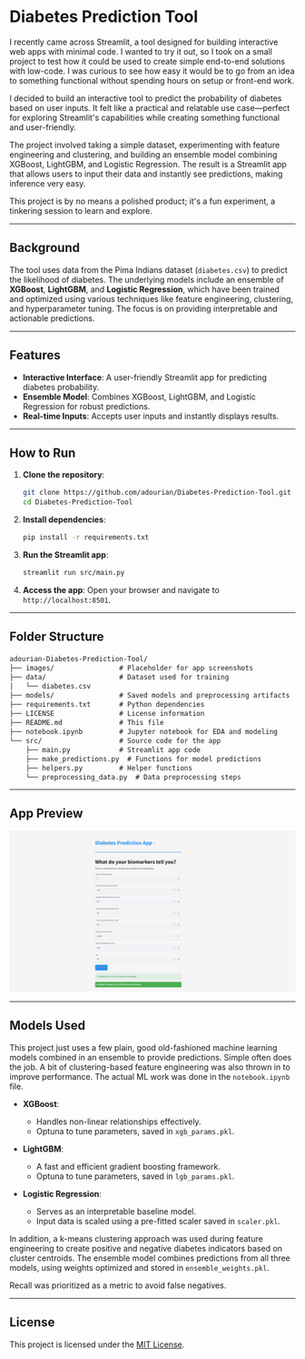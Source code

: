 # Diabetes Prediction Tool

I recently came across Streamlit, a tool designed for building interactive web apps with minimal code. I wanted to try it out, so I took on a small project to test how it could be used to create simple end-to-end solutions with low-code. I was curious to see how easy it would be to go from an idea to something functional without spending hours on setup or front-end work.

I decided to build an interactive tool to predict the probability of diabetes based on user inputs. It felt like a practical and relatable use case—perfect for exploring Streamlit's capabilities while creating something functional and user-friendly.

The project involved taking a simple dataset, experimenting with feature engineering and clustering, and building an ensemble model combining XGBoost, LightGBM, and Logistic Regression. The result is a Streamlit app that allows users to input their data and instantly see predictions, making inference very easy.

This project is by no means a polished product; it's a fun experiment, a tinkering session to learn and explore.

---

## Background

The tool uses data from the Pima Indians dataset (`diabetes.csv`) to predict the likelihood of diabetes. The underlying models include an ensemble of **XGBoost**, **LightGBM**, and **Logistic Regression**, which have been trained and optimized using various techniques like feature engineering, clustering, and hyperparameter tuning. The focus is on providing interpretable and actionable predictions.

---

## Features

- **Interactive Interface**: A user-friendly Streamlit app for predicting diabetes probability.
- **Ensemble Model**: Combines XGBoost, LightGBM, and Logistic Regression for robust predictions.
- **Real-time Inputs**: Accepts user inputs and instantly displays results.

---

## How to Run

1. **Clone the repository**:

   ```bash
   git clone https://github.com/adourian/Diabetes-Prediction-Tool.git
   cd Diabetes-Prediction-Tool
   ```

2. **Install dependencies**:

   ```bash
   pip install -r requirements.txt
   ```

3. **Run the Streamlit app**:

   ```bash
   streamlit run src/main.py
   ```

4. **Access the app**:
   Open your browser and navigate to `http://localhost:8501`.

---

## Folder Structure

```plaintext
adourian-Diabetes-Prediction-Tool/
├── images/                # Placeholder for app screenshots
├── data/                  # Dataset used for training
│   └── diabetes.csv
├── models/                # Saved models and preprocessing artifacts
├── requirements.txt       # Python dependencies
├── LICENSE                # License information
├── README.md              # This file
├── notebook.ipynb         # Jupyter notebook for EDA and modeling
└── src/                   # Source code for the app
    ├── main.py            # Streamlit app code
    ├── make_predictions.py  # Functions for model predictions
    ├── helpers.py         # Helper functions
    └── preprocessing_data.py  # Data preprocessing steps
```

---

## App Preview

![App Screenshot](images/app_screenshot.PNG)

---

## Models Used

This project just uses a few plain, good old-fashioned machine learning models combined in an ensemble to provide predictions. Simple often does the job. A bit of clustering-based feature engineering was also thrown in to improve performance. The actual ML work was done in the `notebook.ipynb` file.

- **XGBoost**:
  - Handles non-linear relationships effectively.
  - Optuna to tune parameters, saved in `xgb_params.pkl`.

- **LightGBM**:
  - A fast and efficient gradient boosting framework.
  - Optuna to tune parameters, saved in `lgb_params.pkl`.

- **Logistic Regression**:
  - Serves as an interpretable baseline model.
  - Input data is scaled using a pre-fitted scaler saved in `scaler.pkl`.

In addition, a k-means clustering approach was used during feature engineering to create positive and negative diabetes indicators based on cluster centroids. The ensemble model combines predictions from all three models, using weights optimized and stored in `ensemble_weights.pkl`.

Recall was prioritized as a metric to avoid false negatives.

---

## License

This project is licensed under the [MIT License](LICENSE).
